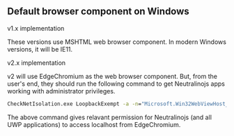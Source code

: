 ## Default browser component on Windows

v1.x implementation

These versions use MSHTML web browser component. In modern Windows versions, it will be IE11. 

v2.x implementation

v2 will use EdgeChromium as the web browser component. But, from the user's end, they should run the following command to get Neutralinojs apps working with administrator privileges.

```cmd
CheckNetIsolation.exe LoopbackExempt -a -n="Microsoft.Win32WebViewHost_cw5n1h2txyewy"
```

The above command gives relavant permission for Neutralinojs (and all UWP applications) to access localhost from EdgeChromium.
